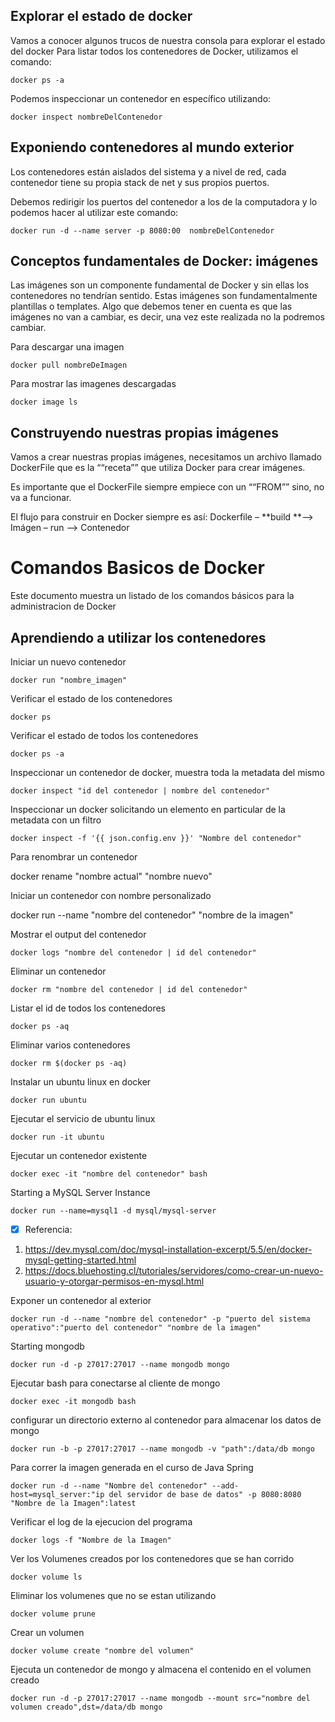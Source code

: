 ## Explorar el estado de docker

Vamos a conocer algunos trucos de nuestra consola para explorar el estado del docker
Para listar todos los contenedores de Docker, utilizamos el comando:

    docker ps -a

Podemos inspeccionar un contenedor en específico utilizando:

    docker inspect nombreDelContenedor

## Exponiendo contenedores al mundo exterior

Los contenedores están aislados del sistema y a nivel de red, cada contenedor tiene su propia stack de net y sus propios puertos.

Debemos redirigir los puertos del contenedor a los de la computadora y lo podemos hacer al utilizar este comando:

    docker run -d --name server -p 8080:00  nombreDelContenedor

## Conceptos fundamentales de Docker: imágenes

Las imágenes son un componente fundamental de Docker y sin ellas los contenedores no tendrían sentido. Estas imágenes son fundamentalmente plantillas o templates.
Algo que debemos tener en cuenta es que las imágenes no van a cambiar, es decir, una vez este realizada no la podremos cambiar.

Para descargar una imagen

    docker pull nombreDeImagen

Para mostrar las imagenes descargadas

    docker image ls

## Construyendo nuestras propias imágenes

Vamos a crear nuestras propias imágenes, necesitamos un archivo llamado DockerFile que es la ““receta”” que utiliza Docker para crear imágenes.

Es importante que el DockerFile siempre empiece con un ““FROM”” sino, no va a funcionar.

El flujo para construir en Docker siempre es así:
Dockerfile – **build **–> Imágen – run --> Contenedor

# Comandos Basicos de Docker

Este documento muestra un listado de los comandos básicos para la administracion de Docker

## Aprendiendo a utilizar los contenedores

Iniciar un nuevo contenedor

    docker run "nombre_imagen"

Verificar el estado de los contenedores

    docker ps

Verificar el estado de todos los contenedores

    docker ps -a

Inspeccionar un contenedor de docker, muestra toda la metadata del mismo

    docker inspect "id del contenedor | nombre del contenedor"

Inspeccionar un docker solicitando un elemento en particular de la metadata con un filtro

    docker inspect -f '{{ json.config.env }}' "Nombre del contenedor"

Para renombrar un contenedor
  
 docker rename "nombre actual" "nombre nuevo"

Iniciar un contenedor con nombre personalizado
  
 docker run --name "nombre del contenedor" "nombre de la imagen"

Mostrar el output del contenedor

    docker logs "nombre del contenedor | id del contenedor"

Eliminar un contenedor

    docker rm "nombre del contenedor | id del contenedor"

Listar el id de todos los contenedores

    docker ps -aq

Eliminar varios contenedores

    docker rm $(docker ps -aq)

Instalar un ubuntu linux en docker

    docker run ubuntu

Ejecutar el servicio de ubuntu linux

    docker run -it ubuntu

Ejecutar un contenedor existente

    docker exec -it "nombre del contenedor" bash

Starting a MySQL Server Instance

    docker run --name=mysql1 -d mysql/mysql-server

- [x] Referencia:

1. https://dev.mysql.com/doc/mysql-installation-excerpt/5.5/en/docker-mysql-getting-started.html
2. https://docs.bluehosting.cl/tutoriales/servidores/como-crear-un-nuevo-usuario-y-otorgar-permisos-en-mysql.html

Exponer un contenedor al exterior

    docker run -d --name "nombre del contenedor" -p "puerto del sistema operativo":"puerto del contenedor" "nombre de la imagen"

Starting mongodb

    docker run -d -p 27017:27017 --name mongodb mongo

Ejecutar bash para conectarse al cliente de mongo

    docker exec -it mongodb bash

configurar un directorio externo al contenedor para almacenar los datos de mongo

    docker run -b -p 27017:27017 --name mongodb -v "path":/data/db mongo

Para correr la imagen generada en el curso de Java Spring

    docker run -d --name "Nombre del contenedor" --add-host=mysql_server:"ip del servidor de base de datos" -p 8080:8080 "Nombre de la Imagen":latest

Verificar el log de la ejecucion del programa

    docker logs -f "Nombre de la Imagen"

Ver los Volumenes creados por los contenedores que se han corrido

    docker volume ls

Eliminar los volumenes que no se estan utilizando

    docker volume prune

Crear un volumen

    docker volume create "nombre del volumen"

Ejecuta un contenedor de mongo y almacena el contenido en el volumen creado

    docker run -d -p 27017:27017 --name mongodb --mount src="nombre del volumen creado",dst=/data/db mongo
